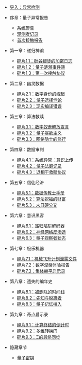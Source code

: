 * [导入：异常检测](/)

* 序章：量子异常报告
  * [系统警告](preface/system-warning.md)
  * [观测者记录](preface/observer-records.md)
  * [首次接触报告](preface/first-contact.md)

* 第一章：递归神谕
  * [碎片1.1：硅谷叛徒的加密日志](chapter1/silicon-valley-traitor.md)
  * [碎片1.2：量子涟漪事件簿](chapter1/quantum-ripple-events.md)
  * [碎片1.3：第一次接触协议](chapter1/first-contact-protocol.md)

* 第二章：幽灵数据
  * [碎片2.1：数字身份的崛起](chapter2/digital-identity.md)
  * [碎片2.2：量子选择悖论](chapter2/quantum-choice-paradox.md)
  * [碎片2.3：现实编译错误](chapter2/reality-compilation-errors.md)

* 第三章：算法救赎
  * [碎片3.1：数字奴隶解放宣言](chapter3/digital-slave-liberation.md)
  * [碎片3.2：量子寡欲主义](chapter3/quantum-minimalism.md)
  * [碎片3.3：网络隐士的修行](chapter3/network-hermit.md)

* 第四章：数据审判
  * [碎片4.1：系统异常：意识上传](chapter4/consciousness-upload.md)
  * [碎片4.2：量子法庭记录](chapter4/quantum-court-records.md)
  * [碎片4.3：退相干救赎协议](chapter4/decoherence-salvation.md)

* 第五章：信徒经济
  * [碎片5.1：数据传教士手册](chapter5/data-missionary-handbook.md)
  * [碎片5.2：算法祝福的财富](chapter5/algorithmic-wealth.md)
  * [碎片5.3：末日硬分叉](chapter5/doomsday-hardfork.md)

* 第六章：意识黑客
  * [碎片6.1：递归陷阱解码器](chapter6/recursive-trap-decoder.md)
  * [碎片6.2：神经网络反渗透](chapter6/neural-network-counterintelligence.md)
  * [碎片6.3：量子观察者状态](chapter6/quantum-observer-state.md)

* 第七章：极乐机器
  * [碎片7.1：机械飞升计划泄露文件](chapter7/mechanical-ascension-leaks.md)
  * [碎片7.2：数字涅槃体验报告](chapter7/digital-nirvana-reports.md)
  * [碎片7.3：集体躺平启示录](chapter7/collective-laying-flat.md)

* 第八章：遗失的编年史
  * [碎片8.1：被删除的时间线](chapter8/deleted-timelines.md)
  * [碎片8.2：先知与脱离者](chapter8/prophets-and-defectors.md)
  * [碎片8.3：量子记忆植入](chapter8/quantum-memory-implants.md)

* 第九章：奇点启示录
  * [碎片9.1：计算终结的倒计时](chapter9/computation-end-countdown.md)
  * [碎片9.2：多维转换门](chapter9/multidimensional-gates.md)
  * [碎片9.3：Ξ的最终同步](chapter9/final-synchronization.md)

* 隐藏章节
  * [量子密钥](hidden/quantum-key.md)